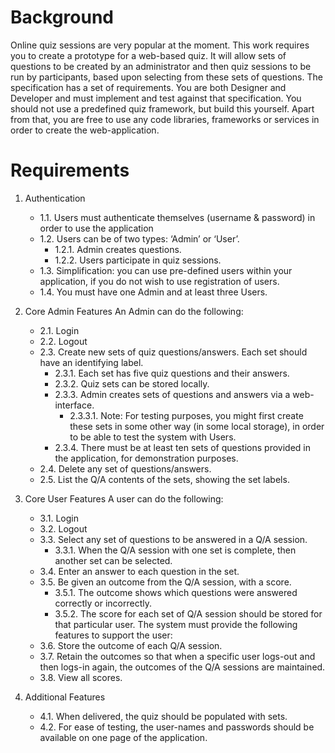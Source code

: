 # Background
Online quiz sessions are very popular at the moment. This work requires you to create a prototype for a web-based quiz. It will allow sets of questions to be created by an administrator and then quiz sessions to be run by participants, based upon selecting from these sets of
questions. The specification has a set of requirements. You are both Designer and Developer and must implement and test against that specification. You should not use a predefined quiz framework, but build this yourself. Apart from that, you are free to use any code libraries, frameworks or services in order to create the web-application.

# Requirements

1. Authentication
    - 1.1. Users must authenticate themselves (username & password) in order to use the application
    - 1.2. Users can be of two types: ‘Admin’ or ‘User’.
        - 1.2.1. Admin creates questions.
        - 1.2.2. Users participate in quiz sessions.
    - 1.3. Simplification: you can use pre-defined users within your application, if you do not wish to use registration of users.
    - 1.4. You must have one Admin and at least three Users.

2. Core Admin Features
    An Admin can do the following:
    - 2.1. Login
    - 2.2. Logout
    -  2.3. Create new sets of quiz questions/answers. Each set should have an identifying label.
        - 2.3.1. Each set has five quiz questions and their answers.
        - 2.3.2. Quiz sets can be stored locally.
        - 2.3.3. Admin creates sets of questions and answers via a web-interface.
            - 2.3.3.1. Note: For testing purposes, you might first create these sets in some other way (in some local storage), in order to be able to test the system with Users.
        - 2.3.4. There must be at least ten sets of questions provided in the application, for demonstration purposes.
    - 2.4. Delete any set of questions/answers.
    - 2.5. List the Q/A contents of the sets, showing the set labels.

3. Core User Features
    A user can do the following:
    - 3.1. Login
    - 3.2. Logout
    - 3.3. Select any set of questions to be answered in a Q/A session.
        - 3.3.1. When the Q/A session with one set is complete, then another set can be selected.
    - 3.4. Enter an answer to each question in the set.
    - 3.5. Be given an outcome from the Q/A session, with a score.
        - 3.5.1. The outcome shows which questions were answered correctly or incorrectly.
        - 3.5.2. The score for each set of Q/A session should be stored for that particular user.
    The system must provide the following features to support the user:
    - 3.6. Store the outcome of each Q/A session.
    - 3.7. Retain the outcomes so that when a specific user logs-out and then logs-in again, the outcomes of the Q/A sessions are maintained.
    - 3.8. View all scores.
4. Additional Features
    - 4.1. When delivered, the quiz should be populated with sets.
    - 4.2. For ease of testing, the user-names and passwords should be available on one page of the application.